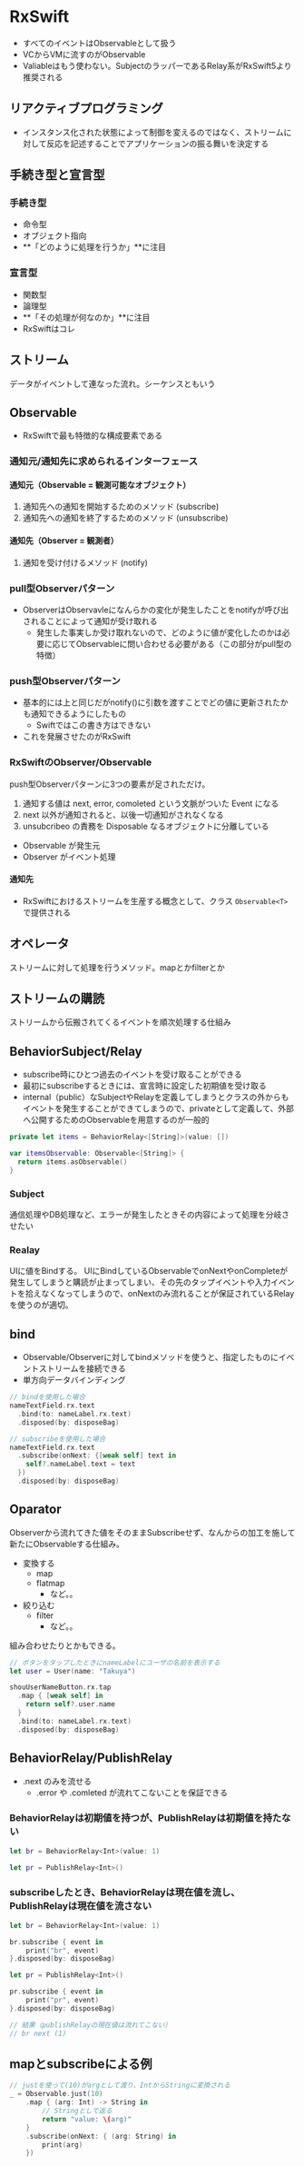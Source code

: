 # RxSwift

- すべてのイベントはObservableとして扱う
- VCからVMに流すのがObservable
- Valiableはもう使わない。SubjectのラッパーであるRelay系がRxSwift5より推奨される

## リアクティブプログラミング

- インスタンス化された状態によって制御を変えるのではなく、ストリームに対して反応を記述することでアプリケーションの振る舞いを決定する

## 手続き型と宣言型

### 手続き型

- 命令型
- オブジェクト指向
- **「どのように処理を行うか」**に注目

### 宣言型

- 関数型
- 論理型
- **「その処理が何なのか」**に注目
- RxSwiftはコレ

## ストリーム

データがイベントして連なった流れ。シーケンスともいう

## Observable

- RxSwiftで最も特徴的な構成要素である

### 通知元/通知先に求められるインターフェース

#### 通知元（Observable = 観測可能なオブジェクト）

1. 通知先への通知を開始するためのメソッド (subscribe)
2. 通知先への通知を終了するためのメソッド (unsubscribe)

#### 通知先（Observer = 観測者）

1. 通知を受け付けるメソッド (notify)

### pull型Observerパターン

- ObserverはObservavleになんらかの変化が発生したことをnotifyが呼び出されることによって通知が受け取れる
  - 発生した事実しか受け取れないので、どのように値が変化したのかは必要に応じてObservableに問い合わせる必要がある（この部分がpull型の特徴）

### push型Observerパターン

- 基本的には上と同じだがnotify()に引数を渡すことでどの値に更新されたかも通知できるようにしたもの
  - Swiftではこの書き方はできない
- これを発展させたのがRxSwift

### RxSwiftのObserver/Observable

push型Observerパターンに3つの要素が足されただけ。

1. 通知する値は next, error, comoleted という文脈がついた Event になる
2. next 以外が通知されると、以後一切通知がされなくなる
3. unsubcribeo の責務を Disposable なるオブジェクトに分離している

- Observable が発生元
- Observer がイベント処理

#### 通知先

- RxSwiftにおけるストリームを生産する概念として、クラス `Observable<T>` で提供される

## オペレータ

ストリームに対して処理を行うメソッド。mapとかfilterとか

## ストリームの購読

ストリームから伝搬されてくるイベントを順次処理する仕組み

## BehaviorSubject/Relay

- subscribe時にひとつ過去のイベントを受け取ることができる
- 最初にsubscribeするときには、宣言時に設定した初期値を受け取る
- internal（public）なSubjectやRelayを定義してしまうとクラスの外からもイベントを発生することができてしまうので、privateとして定義して、外部へ公開するためのObservableを用意するのが一般的

```swift
private let items = BehaviorRelay<[String]>(value: [])

var itemsObservable: Observable<[String]> {
  return items.asObservable()
}
```

### Subject

通信処理やDB処理など、エラーが発生したときその内容によって処理を分岐させたい

### Realay

UIに値をBindする。
UIにBindしているObservableでonNextやonCompleteが発生してしまうと購読が止まってしまい、その先のタップイベントや入力イベントを拾えなくなってしまうので、onNextのみ流れることが保証されているRelayを使うのが適切。

## bind

- Observable/Observerに対してbindメソッドを使うと、指定したものにイベントストリームを接続できる
- 単方向データバインディング

```swift
// bindを使用した場合
nameTextField.rx.text
  .bind(to: nameLabel.rx.text)
  .disposed(by: disposeBag)

// subscribeを使用した場合
nameTextField.rx.text
  .subscribe(onNext: {[weak self] text in
    self?.nameLabel.text = text
  })
  .disposed(by: disposeBag)
```

## Oparator

Observerから流れてきた値をそのままSubscribeせず、なんからの加工を施して新たにObservableする仕組み。

- 変換する
  - map
  - flatmap
    - など。。
- 絞り込む
  - filter
    - など。。

組み合わせたりとかもできる。

```swift
// ボタンをタップしたときにnameLabelにユーザの名前を表示する
let user = User(name: "Takuya")

shouUserNameButton.rx.tap
  .map { [weak self] in
    return self?.user.name
  }
  .bind(to: nameLabel.rx.text)
  .disposed(by: disposeBag)
```

## BehaviorRelay/PublishRelay

- .next のみを流せる
  - .error や .comleted が流れてこないことを保証できる

### BehaviorRelayは初期値を持つが、PublishRelayは初期値を持たない

```swift
let br = BehaviorRelay<Int>(value: 1)

let pr = PublishRelay<Int>()
```

### subscribeしたとき、BehaviorRelayは現在値を流し、PublishRelayは現在値を流さない

```swift
let br = BehaviorRelay<Int>(value: 1)

br.subscribe { event in
    print("br", event)
}.disposed(by: disposeBag)

let pr = PublishRelay<Int>()

pr.subscribe { event in
    print("pr", event)
}.disposed(by: disposeBag)

// 結果（publishRelayの現在値は流れてこない）
// br next (1)
```

## mapとsubscribeによる例

```swift
// justを使って(10)がargとして渡り、IntからStringに変換される
_ = Observable.just(10)
    .map { (arg: Int) -> String in
        // Stringとして返る
        return "value: \(arg)"
    }
    .subscribe(onNext: { (arg: String) in
        print(arg)
    })
```

